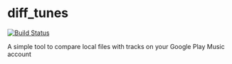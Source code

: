 # diff_tunes

[![Build Status](https://travis-ci.org/deconstructionalism/diff_tunes.svg?branch=master)](https://travis-ci.org/deconstructionalism/diff_tunes)

A simple tool to compare local files with tracks on your Google Play Music account
